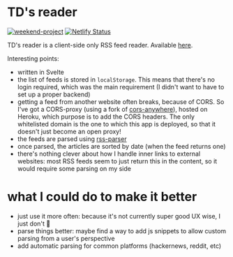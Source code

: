 # TD's reader
[![weekend-project](https://the-weekend-project.vercel.app/api/svg)](https://tducasse.com/posts/the-weekend-project)
[![Netlify Status](https://api.netlify.com/api/v1/badges/1079bc57-9eb5-4b4e-9efa-0ba2565e2aae/deploy-status)](https://app.netlify.com/sites/td-reader/deploys)

TD's reader is a client-side only RSS feed reader.
Available [here](https://reader.tducasse.com).

Interesting points:
- written in Svelte
- the list of feeds is stored in `localStorage`. This means that there's no login required, which was the main requirement (I didn't want to have to set up a proper backend)
- getting a feed from another website often breaks, because of CORS. So I've got a CORS-proxy (using a fork of [cors-anywhere](https://github.com/Rob--W/cors-anywhere)), hosted on Heroku, which purpose is to add the CORS headers. The only whitelisted domain is the one to which this app is deployed, so that it doesn't just become an open proxy!
- the feeds are parsed using [rss-parser](https://github.com/rbren/rss-parser)
- once parsed, the articles are sorted by date (when the feed returns one)
- there's nothing clever about how I handle inner links to external websites: most RSS feeds seem to just return this in the content, so it would require some parsing on my side

# what I could do to make it better
- just use it more often: because it's not currently super good UX wise, I just don't 😬
- parse things better: maybe find a way to add js snippets to allow custom parsing from a user's perspective
- add automatic parsing for common platforms (hackernews, reddit, etc)
